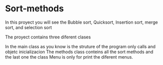 # Sort-methods
In this proyect you will see the Bubble sort, Quicksort, Insertion sort, merge sort, and selection sort


The proyect contains three diferent clases
 
 In the main class as you know is the struture of the program only calls and objetc inicializacion
 The methods class conteins all the sort methods and the last one the class Menu is only for print the diferent menus.
